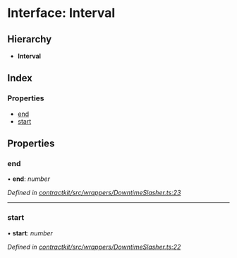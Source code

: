 # Interface: Interval

## Hierarchy

* **Interval**

## Index

### Properties

* [end](_wrappers_downtimeslasher_.interval.md#end)
* [start](_wrappers_downtimeslasher_.interval.md#start)

## Properties

###  end

• **end**: *number*

*Defined in [contractkit/src/wrappers/DowntimeSlasher.ts:23](https://github.com/celo-org/celo-monorepo/blob/master/packages/contractkit/src/wrappers/DowntimeSlasher.ts#L23)*

___

###  start

• **start**: *number*

*Defined in [contractkit/src/wrappers/DowntimeSlasher.ts:22](https://github.com/celo-org/celo-monorepo/blob/master/packages/contractkit/src/wrappers/DowntimeSlasher.ts#L22)*
